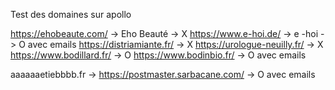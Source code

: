 Test des domaines sur apollo

https://ehobeaute.com/ -> Eho Beauté -> X
https://www.e-hoi.de/ -> e -hoi -> O avec emails
https://distriamiante.fr/ -> X
https://urologue-neuilly.fr/ -> X
https://www.bodillard.fr/ -> O
https://www.bodinbio.fr/ -> O avec emails

aaaaaaetiebbbb.fr -> https://postmaster.sarbacane.com/ -> O avec emails